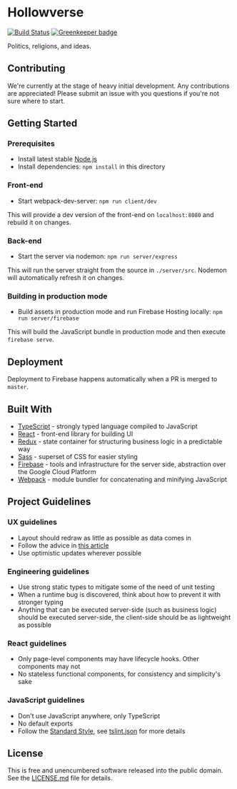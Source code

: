 # Hollowverse

[![Build Status](https://travis-ci.org/hollowverse/hollowverse.svg?branch=master)](https://travis-ci.org/hollowverse/hollowverse)
[![Greenkeeper badge](https://badges.greenkeeper.io/hollowverse/hollowverse.svg)](https://greenkeeper.io/)

Politics, religions, and ideas.

## Contributing

We're currently at the stage of heavy initial development. Any contributions are appreciated!
Please submit an issue with you questions if you're not sure where to start.

## Getting Started

### Prerequisites

* Install latest stable [Node.js](https://nodejs.org/en/)
* Install dependencies: `npm install` in this directory

### Front-end

* Start webpack-dev-server: `npm run client/dev`

This will provide a dev version of the front-end on `localhost:8080` and rebuild it on changes.

### Back-end

* Start the server via nodemon: `npm run server/express`

This will run the server straight from the source in `./server/src`. Nodemon will automatically refresh it on changes.

### Building in production mode

* Build assets in production mode and run Firebase Hosting locally: `npm run server/firebase`

This will build the JavaScript bundle in production mode and then execute `firebase serve`.

## Deployment

Deployment to Firebase happens automatically when a PR is merged to `master`.

## Built With

* [TypeScript](https://www.typescriptlang.org/) - strongly typed language compiled to JavaScript
* [React](https://facebook.github.io/react/) - front-end library for building UI
* [Redux](http://redux.js.org/) - state container for structuring business logic in a predictable way
* [Sass](http://sass-lang.com/) - superset of CSS for easier styling
* [Firebase](https://firebase.google.com/) - tools and infrastructure for the server side, abstraction over the Google Cloud Platform
* [Webpack](https://webpack.github.io/) - module bundler for concatenating and minifying JavaScript

## Project Guidelines

### UX guidelines

* Layout should redraw as little as possible as data comes in
* Follow the advice in [this article](https://goo.gl/1V7aJw)
* Use optimistic updates wherever possible

### Engineering guidelines

* Use strong static types to mitigate some of the need of unit testing
* When a runtime bug is discovered, think about how to prevent it with stronger typing
* Anything that can be executed server-side (such as business logic) should be executed server-side,
the client-side should be as lightweight as possible

### React guidelines

* Only page-level components may have lifecycle hooks. Other components may not
* No stateless functional components, for consistency and simplicity's sake

### JavaScript guidelines

* Don't use JavaScript anywhere, only TypeScript
* No default exports
* Follow the [Standard Style](https://github.com/blakeembrey/tslint-config-standard), see [tslint.json](./tslint.json) for more details

## License

This is free and unencumbered software released into the public domain. See the [LICENSE.md](./LICENSE.md) file for details.
